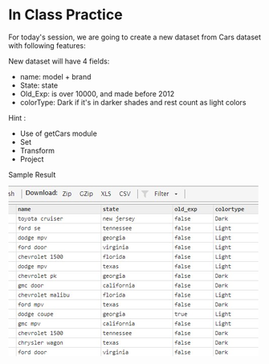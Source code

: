 # In Class Practice

For today's session, we are going to create a new dataset from Cars dataset with following features:

New dataset will have 4 fields:

- name: model + brand
- State: state
- Old_Exp: is over 10000, and made before 2012
- colorType: Dark if it's in darker shades and rest count as light colors

Hint :

- Use of getCars module
- Set
- Transform
- Project

Sample Result

![CarResult](./Images/week4_CarResult.JPG)
